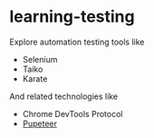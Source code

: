 # learning-testing

Explore automation testing tools like

- Selenium
- Taiko
- Karate

And related technologies like

- Chrome DevTools Protocol
- [Pupeteer](https://developers.google.com/web/tools/puppeteer/)
